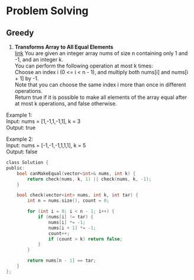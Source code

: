 # Problem Solving


## Greedy
1. **Transforms Array to All Equal Elements**  
[link](https://leetcode.com/problems/transform-array-to-all-equal-elements/description/)
You are given an integer array nums of size n containing only 1 and -1, and an integer k.  
You can perform the following operation at most k times:  
Choose an index i (0 <= i < n - 1), and multiply both nums[i] and nums[i + 1] by -1.  
Note that you can choose the same index i more than once in different operations.  
Return true if it is possible to make all elements of the array equal after at most k operations, and false otherwise.
 

Example 1:  
Input: nums = [1,-1,1,-1,1], k = 3  
Output: true  

Example 2:  
Input: nums = [-1,-1,-1,1,1,1], k = 5  
Output: false  


```C
class Solution {
public:
    bool canMakeEqual(vector<int>& nums, int k) {
        return check(nums, k, 1) || check(nums, k, -1);
    }

    bool check(vector<int> nums, int k, int tar) {
        int n = nums.size(), count = 0;

        for (int i = 0; i < n - 1; i++) {
            if (nums[i] != tar) {
                nums[i] *= -1;
                nums[i + 1] *= -1;
                count++;
                if (count > k) return false;
            }
        }

        return nums[n - 1] == tar;
    }
};
```